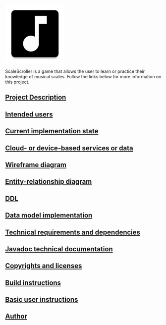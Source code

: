 ![ScaleScroller logo](img/scalescroller_icon.png)

ScaleScroller is a game that allows the user to learn or practice their knowledge of musical scales. Follow the links below for more information on this project.

## [Project Description](project-description.md)

## [Intended users](intended-users.md)

## [Current implementation state](implementation-state.md)

## [Cloud- or device-based services or data](cloud-device-services.md)

## [Wireframe diagram](wireframe.md)

## [Entity-relationship diagram](erd.md)

## [DDL](ddl.md)

## [Data model implementation](data-model-implementation.md)

## [Technical requirements and dependencies](requirements-dependencies.md)

## [Javadoc technical documentation](api/index.html)

## [Copyrights and licenses](copyrights-licenses.md)

## [Build instructions](build-instructions.md)

## [Basic user instructions](basic-user-instructions.md)

## [Author](author.md)